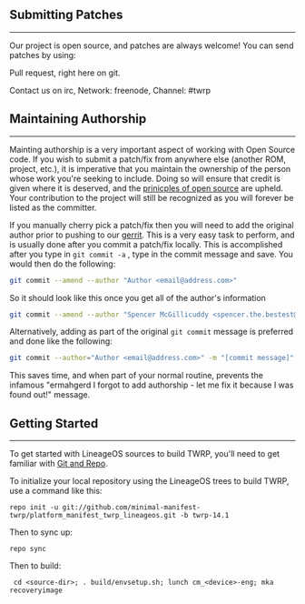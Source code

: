 ## Submitting Patches ##
------------------
Our project is open source, and patches are always welcome!
You can send patches by using:

Pull request, right here on git.

Contact us on irc, Network: freenode, Channel: #twrp

## Maintaining Authorship ##
----------------------
Mainting authorship is a very important aspect of working with Open Source code. If you wish to submit a patch/fix
from anywhere else (another ROM, project, etc.), it is imperative that you maintain the ownership of the person whose
work you're seeking to include. Doing so will ensure that credit is given where it is deserved, and the [prinicples of open source](http://opensource.org/docs/osd)
are upheld. Your contribution to the project will still be recognized as you will forever be listed as the committer.

If you manually cherry pick a patch/fix then you will need to add the original author prior to pushing to our [gerrit](https://review.cyanogenmod.org).
This is a very easy task to perform, and is usually done after you commit a patch/fix locally. This is accomplished
after you type in `git commit -a` , type in the commit message and save. You would then do the following:

```bash
git commit --amend --author "Author <email@address.com>"
```

So it should look like this once you get all of the author's information

```bash
git commit --amend --author "Spencer McGillicuddy <spencer.the.bestest@gmail.com>"
```

Alternatively, adding as part of the original `git commit` message is preferred and done like the following:

```bash
git commit --author="Author <email@address.com>" -m "[commit message]"
```

This saves time, and when part of your normal routine, prevents the infamous "ermahgerd I forgot to add authorship -
let me fix it because I was found out!" message.

## Getting Started ##
---------------

To get started with LineageOS sources to build TWRP, you'll need to get
familiar with [Git and Repo](http://source.android.com/download/using-repo).

To initialize your local repository using the LineageOS trees to build TWRP, use a command like this:

    repo init -u git://github.com/minimal-manifest-twrp/platform_manifest_twrp_lineageos.git -b twrp-14.1

Then to sync up:

    repo sync

Then to build:

     cd <source-dir>; . build/envsetup.sh; lunch cm_<device>-eng; mka recoveryimage
